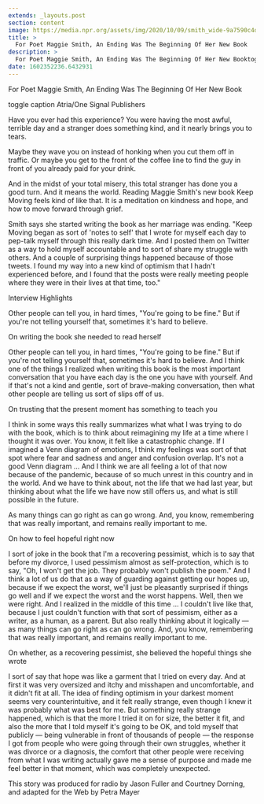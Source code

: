 ```yaml
--- 
extends: _layouts.post 
section: content 
image: https://media.npr.org/assets/img/2020/10/09/smith_wide-9a7590c4d1caa1b243e494651fe74dec0d3fb013.jpg?s=1400 
title: > 
  For Poet Maggie Smith, An Ending Was The Beginning Of Her New Book 
description: > 
  For Poet Maggie Smith, An Ending Was The Beginning Of Her New Booktoggle caption Atria/One Signal PublishersHave you ever had this experience?Reading Maggie Smith's new book Keep Moving feels kind of like that.Smith says she started writing the book as her marriage was ending.And, you know, remembering that was really important, and remains really important to me.And, you know, remembering that was really important, and remains really important to me. 
date: 1602352236.6432931 
--- 
```

For Poet Maggie Smith, An Ending Was The Beginning Of Her New Book

toggle caption Atria/One Signal Publishers

Have you ever had this experience? You were having the most awful, terrible day and a stranger does something kind, and it nearly brings you to tears.

Maybe they wave you on instead of honking when you cut them off in traffic. Or maybe you get to the front of the coffee line to find the guy in front of you already paid for your drink.

And in the midst of your total misery, this total stranger has done you a good turn. And it means the world. Reading Maggie Smith's new book Keep Moving feels kind of like that. It is a meditation on kindness and hope, and how to move forward through grief.

Smith says she started writing the book as her marriage was ending. "Keep Moving began as sort of 'notes to self' that I wrote for myself each day to pep-talk myself through this really dark time. And I posted them on Twitter as a way to hold myself accountable and to sort of share my struggle with others. And a couple of surprising things happened because of those tweets. I found my way into a new kind of optimism that I hadn't experienced before, and I found that the posts were really meeting people where they were in their lives at that time, too."

Interview Highlights

Other people can tell you, in hard times, "You're going to be fine." But if you're not telling yourself that, sometimes it's hard to believe.

On writing the book she needed to read herself

Other people can tell you, in hard times, "You're going to be fine." But if you're not telling yourself that, sometimes it's hard to believe. And I think one of the things I realized when writing this book is the most important conversation that you have each day is the one you have with yourself. And if that's not a kind and gentle, sort of brave-making conversation, then what other people are telling us sort of slips off of us.

On trusting that the present moment has something to teach you

I think in some ways this really summarizes what what I was trying to do with the book, which is to think about reimagining my life at a time where I thought it was over. You know, it felt like a catastrophic change. If I imagined a Venn diagram of emotions, I think my feelings was sort of that spot where fear and sadness and anger and confusion overlap. It's not a good Venn diagram ... And I think we are all feeling a lot of that now because of the pandemic, because of so much unrest in this country and in the world. And we have to think about, not the life that we had last year, but thinking about what the life we have now still offers us, and what is still possible in the future.

As many things can go right as can go wrong. And, you know, remembering that was really important, and remains really important to me.

On how to feel hopeful right now

I sort of joke in the book that I'm a recovering pessimist, which is to say that before my divorce, I used pessimism almost as self-protection, which is to say, "Oh, I won't get the job. They probably won't publish the poem." And I think a lot of us do that as a way of guarding against getting our hopes up, because if we expect the worst, we'll just be pleasantly surprised if things go well and if we expect the worst and the worst happens. Well, then we were right. And I realized in the middle of this time ... I couldn't live like that, because I just couldn't function with that sort of pessimism, either as a writer, as a human, as a parent. But also really thinking about it logically — as many things can go right as can go wrong. And, you know, remembering that was really important, and remains really important to me.

On whether, as a recovering pessimist, she believed the hopeful things she wrote

I sort of say that hope was like a garment that I tried on every day. And at first it was very oversized and itchy and misshapen and uncomfortable, and it didn't fit at all. The idea of finding optimism in your darkest moment seems very counterintuitive, and it felt really strange, even though I knew it was probably what was best for me. But something really strange happened, which is that the more I tried it on for size, the better it fit, and also the more that I told myself it's going to be OK, and told myself that publicly — being vulnerable in front of thousands of people — the response I got from people who were going through their own struggles, whether it was divorce or a diagnosis, the comfort that other people were receiving from what I was writing actually gave me a sense of purpose and made me feel better in that moment, which was completely unexpected.

This story was produced for radio by Jason Fuller and Courtney Dorning, and adapted for the Web by Petra Mayer